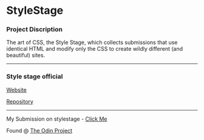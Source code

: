 # StyleStage

### Project Discription

The art of CSS, the Style Stage, which collects submissions that use identical HTML and modify only the CSS to create wildly different (and beautiful) sites.
<hr>

### Style stage official

[Website](https://stylestage.dev/)

[Repository](https://github.com/5t3ph/stylestage)

<hr>

My Submission on stylestage - [Click Me](https://stylestage.dev/styles/darkified/)

Found @ [The Odin Project](https://www.theodinproject.com/)
